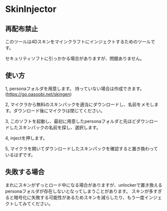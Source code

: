 # SkinInjector


## 再配布禁止

このツールは4Dスキンをマインクラフトにインジェクトするためのツールです。

セキュリティソフトに引っかかる場合がありますが、問題ありません。

## 使い方

1, personaフォルダを用意します。
   持っていない場合は作成できます。(https://go.oasoobi.net/skingen)

2, マイクラから無料のスキンパックを適当にダウンロードし、名前をメモします。ダウンロード後にマイクラは閉じてください。


3, このソフトを起動し、最初に用意したpersonaフォルダと先ほどダウンロードしたスキンパックの名前を探し、選択します。


4, injectを押します。


5, マイクラを開いてダウンロードしたスキンパックを確認すると置き換わっているはずです。


## 失敗する場合
まれにスキンがずっとロード中になる場合がありますが、unlockerで置き換えるpersonaフォルダが存在しないとなってしまうことがあります。
スキンが多すぎると暗号化に失敗する可能性があるためスキンを減らしたり、もう一度インジェクトしてみてください。

